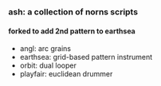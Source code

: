 ### ash: a collection of norns scripts
#### forked to add 2nd pattern to earthsea

- angl: arc grains
- earthsea: grid-based pattern instrument
- orbit: dual looper
- playfair: euclidean drummer
